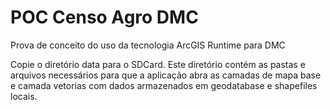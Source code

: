 # POC Censo Agro DMC
Prova de conceito do uso da tecnologia ArcGIS Runtime para DMC

Copie o diretório data para o SDCard. Este diretório contém as pastas e arquivos necessários para que a aplicação abra as camadas de mapa base e camada vetorias com dados armazenados em geodatabase e shapefiles locais.
